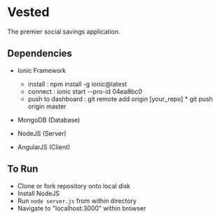 Vested
=======

The premier social savings application.


Dependencies
-------------
* Ionic Framework
	* install :				npm install -g ionic@latest
	* connect :				ionic start --pro-id 04ea8bc0
	* push to dashboard :			git remote add origin [your_repo]
						* git push origin master

* MongoDB (Database)
* NodeJS (Server)
* AngularJS (Client)


To Run
-------
* Clone or fork repository onto local disk
* Install NodeJS
* Run ```node server.js``` from within directory
* Navigate to "localhost:3000" within browser
